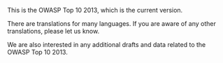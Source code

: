 This is the OWASP Top 10 2013, which is the current version.

There are translations for many languages. If you are aware of any other translations, please let us know. 

We are also interested in any additional drafts and data related to the OWASP Top 10 2013. 

